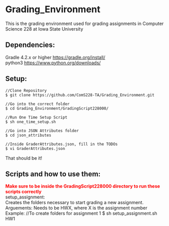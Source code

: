 # Grading_Environment

This is the grading environment used for grading assignments in Computer Science 228 at Iowa State University

#### <h2>Dependencies:</h2>

Gradle 4.2.x or higher   https://gradle.org/install/
<br>
python3                  https://www.python.org/downloads/

#### <h2>Setup:</h2>
    //Clone Repository
    $ git clone https://github.com/ComS228-TA/Grading_Environment.git
    
    //Go into the correct folder
    $ cd Grading_Environment/GradingScript228000/

    //Run One Time Setup Script
    $ sh one_time_setup.sh

    //Go into JSON Attributes folder
    $ cd json_attributes

    //Inside GraderAttributes.json, fill in the TODOs
    $ vi GraderAttributes.json

That should be it!

#### <h2>Scripts and how to use them:</h2>
<span style="color:red">**Make sure to be inside the GradingScript228000 directory to run these scripts correctly**</span>
<br>
setup_assignment:
<br>
Creates the folders necessary to start grading a new assignment. Arguements: <assignment name> Needs to be HWX, where X is the assignment number
<br>
Example:
    //To create folders for assignment 1
    $ sh setup_assignment.sh HW1
